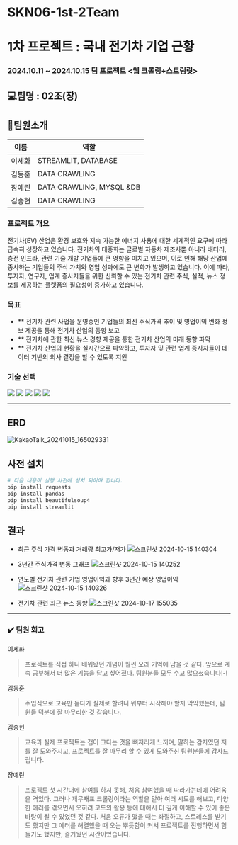 # SKN06-1st-2Team

# 1차 프로젝트 : 국내 전기차 기업 근황 
### 2024.10.11 ~ 2024.10.15 팀 프로젝트 <웹 크롤링+스트림릿>

## 💻팀명 : 02조(장)

## 👥팀원소개

| 이름     | 역할                                                                                          |
|----------|-----------------------------------------------------------------------------------------------|
| 이세화   |  STREAMLIT, DATABASE                                                                          |
| 김동훈   |  DATA CRAWLING                                                                                |
| 장예린   |  DATA CRAWLING, MYSQL &DB                                                                     |
| 김승현   |  DATA CRAWLING                                                                                |


### 프로젝트 개요

전기차(EV) 산업은 환경 보호와 지속 가능한 에너지 사용에 대한 세계적인 요구에 따라 급속히 성장하고 있습니다. 전기차의 대중화는 글로벌 자동차 제조사뿐 아니라 배터리, 충전 인프라, 관련 기술 개발 기업들에 큰 영향을 미치고 있으며, 이로 인해 해당 산업에 종사하는 기업들의 주식 가치와 영업 성과에도 큰 변화가 발생하고 있습니다. 이에 따라, 투자자, 연구자, 업계 종사자들을 위한 신뢰할 수 있는 전기차 관련 주식, 실적, 뉴스 정보를 제공하는 플랫폼의 필요성이 증가하고 있습니다.


    

### 목표

- ** 전기차 관련 사업을 운영중인 기업들의 최신 주식가격 추이 및 영업이익 변화 정보 제공을 통해 전기차 산업의 동향 보고
- ** 전기차에 관한 최신 뉴스 경향 제공을 통한 전기차 산업의 미래 동향 파악
- ** 전기차 산업의 현황을 실시간으로 파악하고, 투자자 및 관련 업계 종사자들이 데이터 기반의 의사 결정을 할 수 있도록 지원


 ### 기술 선택
<div>
        <img src="https://img.shields.io/badge/python-3776AB?style=flat&logo=python&logoColor=white"/>
        <img src="https://img.shields.io/badge/MySQL-4479A1?style=flat&logo=MySQL&logoColor=white"/>
        <img src="https://img.shields.io/badge/Discord-5865F2?style=flat&logo=Discord&logoColor=white">
        <img src="https://img.shields.io/badge/Github-181717?style=flat&logo=Github&logoColor=white">
        <img src="https://img.shields.io/badge/Streamlit-FF4B4B?style=flat&logo=Streamlit&logoColor=white"/>
</div>

<hr>

## ERD
![KakaoTalk_20241015_165029331](https://github.com/user-attachments/assets/7e5908f1-8e5b-48d1-880f-20310e31969a)



## 사전 설치

```bash
# 다음 내용이 실행 사전에 설치 되어야 합니다.
pip install requests
pip install pandas
pip install beautifulsoup4
pip install streamlit
```


## 결과
- 최근 주식 가격 변동과 거래량 최고가/저가 
![스크린샷 2024-10-15 140304](https://github.com/user-attachments/assets/51b16146-ee27-492b-b6ab-43710a0aa89d)

- 3년간 주식가격 변동 그래프
![스크린샷 2024-10-15 140252](https://github.com/user-attachments/assets/90769430-ea8c-422b-b674-60b7677b42aa)

- 연도별 전기차 관련 기업 영업이익과 향후 3년간 예상 영업이익
![스크린샷 2024-10-15 140326](https://github.com/user-attachments/assets/21b3350d-9c9c-4be0-b295-9674ab8c52c7)

- 전기차 관련 최근 뉴스 동향
![스크린샷 2024-10-17 155035](https://github.com/user-attachments/assets/ab92f6d4-1e52-4db1-9f8a-206484196fa7)

---

### ✔️ 팀원 회고

이세화
> 프로젝트를 직접 하니 배워왔던 개념이 훨씬 오래 기억에 남을 것 같다. 앞으로 계속 공부해서 더 많은 기능을 담고 싶어졌다. 팀원분들 모두 수고 많으셨습니다!-!
> 
> 
김동훈
> 주입식으로 교육만 듣다가 실제로 할려니 뭐부터 시작해야 할지 막막했는데,
> 팀원들 덕분에 잘 마무리한 것 같습니다.
>
김승현
>교육과 실제 프로젝트는 갭이 크다는 것을 뼈저리게 느끼며, 말하는 감자였던 저를 잘 도와주시고, 프로젝트를 잘 마무리 할 수 있게 도와주신 팀원분들께 감사드립니다.
>
>
장예린
>프로젝트 첫 시간대에 참여를 하지 못해, 처음 참여했을 때 따라가는데에 어려움을 겪었다. 그러나 제무재표 크롤링이라는 역할을 맡아 여러 시도를 해보고, 다양한 에러를 겪으면서 오히려 코드의 활용 등에 대해서 더 깊게 이해할 수 있어 좋은 바탕이 될 수 있었던 것 같다. 
처음 오류가 떴을 때는 좌절하고, 스트레스를 받기도 했지만 그 에러를 해결했을 때 오는 뿌듯함이 커서 프로젝트를 진행하면서 힘들기도 했지만, 즐거웠던 시간이었습니다. 



>
>

